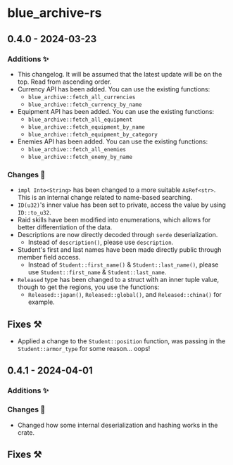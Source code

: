 # blue_archive-rs

## 0.4.0 - 2024-03-23

### Additions ✨

- This changelog. It will be assumed that the latest update will be on the top. Read from ascending order.
- Currency API has been added. You can use the existing functions:
  - `blue_archive::fetch_all_currencies`
  - `blue_archive::fetch_currency_by_name`
- Equipment API has been added. You can use the existing functions:
  - `blue_archive::fetch_all_equipment`
  - `blue_archive::fetch_equipment_by_name`
  - `blue_archive::fetch_equipment_by_category`
- Enemies API has been added. You can use the existing functions:
  - `blue_archive::fetch_all_enemies`
  - `blue_archive::fetch_enemy_by_name`

### Changes 📝

- `impl Into<String>` has been changed to a more suitable `AsRef<str>`. This is an internal change related to name-based searching.
- `ID(u32)`'s inner value has been set to private, access the value by using `ID::to_u32`.
- Raid skills have been modified into enumerations, which allows for better differentiation of the data.
- Descriptions are now directly decoded through `serde` deserialization.
  - Instead of `description()`, please use `description`.
- Student's first and last names have been made directly public through member field access.
  - Instead of `Student::first_name()` & `Student::last_name()`, please use `Student::first_name` & `Student::last_name`.
- `Released` type has been changed to a struct with an inner tuple value, though to get the regions, you use the functions:
  - `Released::japan()`, `Released::global()`, and `Released::china()` for example.

## Fixes ⚒️

- Applied a change to the `Student::position` function, was passing in the `Student::armor_type` for some reason... oops!

## 0.4.1 - 2024-04-01

### Additions ✨

### Changes 📝

- Changed how some internal deserialization and hashing works in the crate.

## Fixes ⚒️
